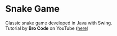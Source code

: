 # Snake Game
Classic snake game developed in Java with Swing. <br>
Tutorial by <b>Bro Code</b> on YouTube (<a href="https://www.youtube.com/watch?v=bI6e6qjJ8JQ">here</a>)
